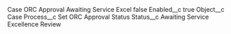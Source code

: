 <?xml version="1.0" encoding="UTF-8"?>
<CustomMetadata xmlns="http://soap.sforce.com/2006/04/metadata" xmlns:xsi="http://www.w3.org/2001/XMLSchema-instance" xmlns:xsd="http://www.w3.org/2001/XMLSchema">
    <label>Case ORC Approval Awaiting Service Excel</label>
    <protected>false</protected>
    <values>
        <field>Enabled__c</field>
        <value xsi:type="xsd:boolean">true</value>
    </values>
    <values>
        <field>Object__c</field>
        <value xsi:type="xsd:string">Case</value>
    </values>
    <values>
        <field>Process__c</field>
        <value xsi:type="xsd:string">Set ORC Approval Status</value>
    </values>
    <values>
        <field>Status__c</field>
        <value xsi:type="xsd:string">Awaiting Service Excellence Review</value>
    </values>
</CustomMetadata>
